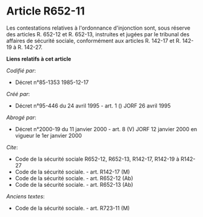 # Article R652-11

Les contestations relatives à l'ordonnance d'injonction sont, sous réserve des articles R. 652-12 et R. 652-13, instruites et
jugées par le tribunal des affaires de sécurité sociale, conformément aux articles R. 142-17 et R. 142-19 à R. 142-27.

**Liens relatifs à cet article**

_Codifié par_:

  - Décret n°85-1353 1985-12-17

_Créé par_:

  - Décret n°95-446 du 24 avril 1995 - art. 1 () JORF 26 avril 1995

_Abrogé par_:

  - Décret n°2000-19 du 11 janvier 2000 - art. 8 (V) JORF 12 janvier 2000 en vigueur le 1er janvier 2000

_Cite_:

  - Code de la sécurité sociale R652-12, R652-13, R142-17, R142-19 à R142-27
  - Code de la sécurité sociale. - art. R142-17 (M)
  - Code de la sécurité sociale. - art. R652-12 (Ab)
  - Code de la sécurité sociale. - art. R652-13 (Ab)

_Anciens textes_:

  - Code de la sécurité sociale. - art. R723-11 (M)
